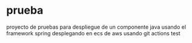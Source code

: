 # prueba
proyecto de pruebas para despliegue de un componente java usando el framework spring desplegando en ecs de aws usando git actions
test